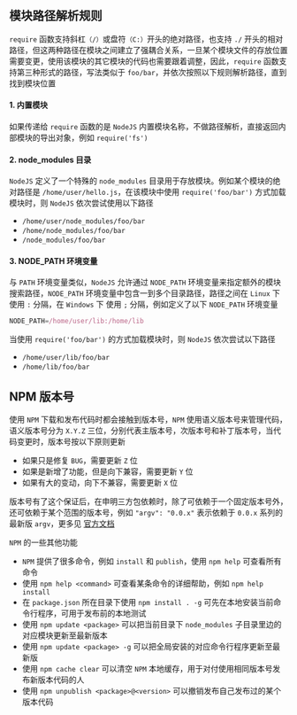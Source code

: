 ## 模块路径解析规则

`require` 函数支持斜杠`（/）`或盘符`（C:）`开头的绝对路径，也支持 `./` 开头的相对路径，但这两种路径在模块之间建立了强耦合关系，一旦某个模块文件的存放位置需要变更，使用该模块的其它模块的代码也需要跟着调整，因此，`require` 函数支持第三种形式的路径，写法类似于 `foo/bar`，并依次按照以下规则解析路径，直到找到模块位置

#### 1. 内置模块

如果传递给 `require` 函数的是 `NodeJS` 内置模块名称，不做路径解析，直接返回内部模块的导出对象，例如 `require('fs')`

#### 2. node_modules 目录

`NodeJS` 定义了一个特殊的 `node_modules` 目录用于存放模块。例如某个模块的绝对路径是 `/home/user/hello.js`，在该模块中使用 `require('foo/bar')` 方式加载模块时，则 `NodeJS` 依次尝试使用以下路径

* `/home/user/node_modules/foo/bar`
* `/home/node_modules/foo/bar`
* `/node_modules/foo/bar`

#### 3. NODE_PATH 环境变量

与 `PATH` 环境变量类似，`NodeJS` 允许通过 `NODE_PATH` 环境变量来指定额外的模块搜索路径，`NODE_PATH` 环境变量中包含一到多个目录路径，路径之间在 `Linux` 下使用 `:` 分隔，在 `Windows` 下 使用 `;` 分隔，例如定义了以下 `NODE_PATH` 环境变量

```js
NODE_PATH=/home/user/lib:/home/lib
```

当使用 `require('foo/bar')` 的方式加载模块时，则 `NodeJS` 依次尝试以下路径

* `/home/user/lib/foo/bar`
* `/home/lib/foo/bar`



## NPM 版本号

使用 `NPM` 下载和发布代码时都会接触到版本号，`NPM` 使用语义版本号来管理代码，语义版本号分为 `X.Y.Z` 三位，分别代表主版本号，次版本号和补丁版本号，当代码变更时，版本号按以下原则更新

* 如果只是修复 `BUG`，需要更新 `Z` 位
* 如果是新增了功能，但是向下兼容，需要更新 `Y` 位
* 如果有大的变动，向下不兼容，需要更新 `X` 位

版本号有了这个保证后，在申明三方包依赖时，除了可依赖于一个固定版本号外，还可依赖于某个范围的版本号，例如 `"argv": "0.0.x"` 表示依赖于 `0.0.x` 系列的最新版 `argv`，更多见 [官方文档](https://npmjs.org/doc/files/package.json.html#dependencies)

`NPM` 的一些其他功能

* `NPM` 提供了很多命令，例如 `install` 和 `publish`，使用 `npm help` 可查看所有命令
* 使用 `npm help <command>` 可查看某条命令的详细帮助，例如 `npm help install`
* 在 `package.json` 所在目录下使用 `npm install . -g` 可先在本地安装当前命令行程序，可用于发布前的本地测试
* 使用 `npm update <package>` 可以把当前目录下 `node_modules` 子目录里边的对应模块更新至最新版本
* 使用 `npm update <package> -g` 可以把全局安装的对应命令行程序更新至最新版
* 使用 `npm cache clear` 可以清空 `NPM` 本地缓存，用于对付使用相同版本号发布新版本代码的人
* 使用 `npm unpublish <package>@<version>` 可以撤销发布自己发布过的某个版本代码

